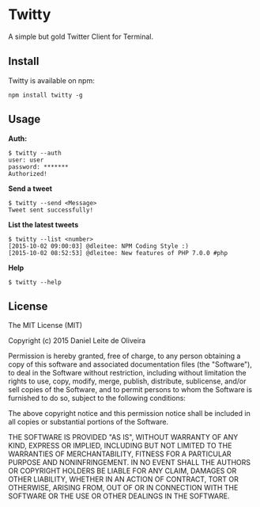 # Twitty
A simple but gold Twitter Client for Terminal.



## Install
Twitty is available on npm:
```
npm install twitty -g
```

## Usage

**Auth:**
```
$ twitty --auth
user: user
password: *******
Authorized!
```

**Send a tweet**
```
$ twitty --send <Message>
Tweet sent successfully!
```

**List the latest tweets**
```
$ twitty --list <number>
[2015-10-02 09:00:03] @dleitee: NPM Coding Style :)
[2015-10-02 08:52:53] @dleitee: New features of PHP 7.0.0 #php  
```

**Help**
```
$ twitty --help
```

## License
The MIT License (MIT)

Copyright (c) 2015 Daniel Leite de Oliveira

Permission is hereby granted, free of charge, to any person obtaining a copy
of this software and associated documentation files (the "Software"), to deal
in the Software without restriction, including without limitation the rights
to use, copy, modify, merge, publish, distribute, sublicense, and/or sell
copies of the Software, and to permit persons to whom the Software is
furnished to do so, subject to the following conditions:

The above copyright notice and this permission notice shall be included in
all copies or substantial portions of the Software.

THE SOFTWARE IS PROVIDED "AS IS", WITHOUT WARRANTY OF ANY KIND, EXPRESS OR
IMPLIED, INCLUDING BUT NOT LIMITED TO THE WARRANTIES OF MERCHANTABILITY,
FITNESS FOR A PARTICULAR PURPOSE AND NONINFRINGEMENT. IN NO EVENT SHALL THE
AUTHORS OR COPYRIGHT HOLDERS BE LIABLE FOR ANY CLAIM, DAMAGES OR OTHER
LIABILITY, WHETHER IN AN ACTION OF CONTRACT, TORT OR OTHERWISE, ARISING FROM,
OUT OF OR IN CONNECTION WITH THE SOFTWARE OR THE USE OR OTHER DEALINGS IN
THE SOFTWARE.


